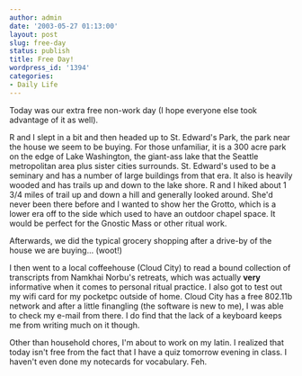 ```yaml
---
author: admin
date: '2003-05-27 01:13:00'
layout: post
slug: free-day
status: publish
title: Free Day!
wordpress_id: '1394'
categories:
- Daily Life
---
```

Today was our extra free non-work day (I hope everyone else took advantage of it as well).

R and I slept in a bit and then headed up to St. Edward&apos;s Park, the park near the house we seem to be buying. For those unfamiliar, it is a 300 acre park on the edge of Lake Washington, the giant-ass lake that the Seattle metropolitan area plus sister cities surrounds. St. Edward&apos;s used to be a seminary and has a number of large buildings from that era. It also is heavily wooded and has trails up and down to the lake shore. R and I hiked about 1 3/4 miles of trail up and down a hill and generally looked around. She&apos;d never been there before and I wanted to show her the Grotto, which is a lower era off to the side which used to have an outdoor chapel space. It would be perfect for the Gnostic Mass or other ritual work.

Afterwards, we did the typical grocery shopping after a drive-by of the house we are buying... (woot!)

I then went to a local coffeehouse (Cloud City) to read a bound collection of transcripts from Namkhai Norbu&apos;s retreats, which was actually <b>very</b> informative when it comes to personal ritual practice. I also got to test out my wifi card for my pocketpc outside of home. Cloud City has a free 802.11b network and after a little finangling (the software is new to me), I was able to check my e-mail from there. I do find that the lack of a keyboard keeps me from writing much on it though.

Other than household chores, I&apos;m about to work on my latin. I realized that today isn&apos;t free from the fact that I have a quiz tomorrow evening in class. I haven&apos;t even done my notecards for vocabulary. Feh.
